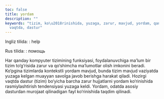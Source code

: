 ```yaml
---
toc: false
title: yordam
description: ""
keywords: "tizim, ko\u2018rinishida, yuzaga, zarur, mavjud, yordam, qanday, Hozirgi,
  vaqtda, dastur"
---
```


Ingliz tilida:
:   help

Rus tilida:
:   помощь

Har qanday kompyuter tizimining funksiyasi, foydalanuvchiga ma’lum bir tizim to‘g‘risida zarur va qo‘shimcha ma’lumotlar olish imkonini beradi. Ko‘pgina tizimlarda kontekstli yordam mavjud, bunda tizim mavjud vaziyatda yuzaga kelgan muayyan savolga javob berishga harakat qiladi. Hozirgi vaqtda dastur (tizim) bo‘yicha barcha zarur hujjatlarni yordam ko‘rinishida rasmiylashtirish tendensiyasi yuzaga keldi. Yordam, odatda asosiy dasturdan murojaat qilinadigan fayl ko‘rinishida taqdim qilinadi.